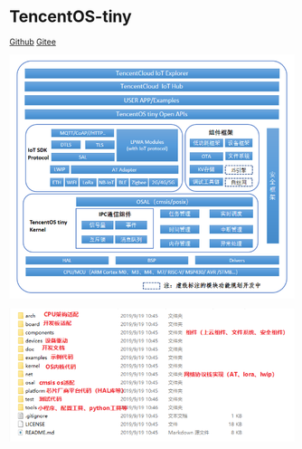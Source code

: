 # TencentOS-tiny 

[Github](https://github.com/OpenAtomFoundation/TencentOS-tiny) [Gitee](https://gitee.com/Tencent/TencentOS-tiny?_from=gitee_search) 

![Architecture](README.assets/TencentOS_tiny_Architecture.png)

![文件结构](README.assets/gn7lku834c.png)